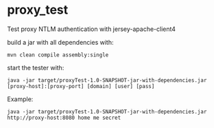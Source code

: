 # proxy_test
Test proxy NTLM authentication with jersey-apache-client4

build a jar with all dependencies with:

`mvn clean compile assembly:single`

start the tester with:

`java -jar target/proxyTest-1.0-SNAPSHOT-jar-with-dependencies.jar [proxy-host]:[proxy-port] [domain] [user] [pass]`

Example: 

`java -jar target/proxyTest-1.0-SNAPSHOT-jar-with-dependencies.jar http://proxy-host:8080 home me secret`





